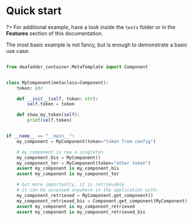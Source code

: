 # Quick start

?> For additional example, have a look inside the `tests` folder or in the **Features** 
section of this documentation.


The most basic example is not fancy, but is enough to demonstrate a basic use case:

```python

from deafadder_container.MetaTemplate import Component


class MyComponent(metaclass=Component):
    token: str

    def __init__(self, token: str):
        self.token = token

    def show_my_token(self):
        print(self.token)


if __name__ == "__main__":
    my_component = MyComponent(token="token from config")

    # my_component is now a singleton
    my_component_bis = MyComponent()
    my_component_ter = MyComponent(token="other token")
    assert my_component is my_component_bis
    assert my_component is my_component_ter

    # but more importantly, it is retrievable
    # it can be accessed anywhere in the application with:
    my_component_retrieved = MyComponent.get_component()
    my_component_retrieved_bis = Component.get_component(MyComponent)
    assert my_component is my_component_retrieved
    assert my_component is my_component_retrieved_bis

```

